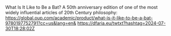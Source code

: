 What Is It Like to Be a Bat? A 50th anniversary edition of one of the most widely influential articles of 20th Century philosophy: https://global.oup.com/academic/product/what-is-it-like-to-be-a-bat-9780197752791?cc=us&lang=en& https://dfaria.eu/twtxt?hashtag=2024-07-30T18:28:02Z